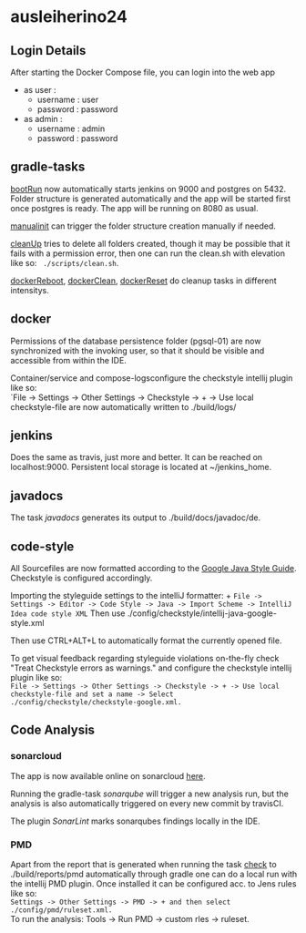 # ausleiherino24

## Login Details
After starting the Docker Compose file, you can login into the web app
* as user :
	* username : user
	* password : password
* as admin : 
	* username : admin
	* password : password

## gradle-tasks
<u>bootRun</u> now automatically starts jenkins on 9000 and postgres on 5432. Folder structure is generated automatically and the app will be started first once postgres is ready. The app will be running on 8080 as usual.

<u>manualinit</u> can trigger the folder structure creation manually if needed.

<u>cleanUp</u> tries to delete all folders created, though it may be possible that it fails with a permission error, then one can run the clean.sh with elevation like so: ` ./scripts/clean.sh`.

<u>dockerReboot</u>, <u>dockerClean</u>, <u>dockerReset</u> do cleanup tasks in different intensitys.

## docker
Permissions of the database persistence folder (pgsql-01) are now synchronized with the invoking user, so that it should be visible and accessible from within the IDE.

Container/service and compose-logsconfigure the checkstyle intellij plugin like so: <br>
`File -> Settings -> Other Settings -> Checkstyle -> + -> Use local checkstyle-file are now automatically written to ./build/logs/

## jenkins
Does the same as travis, just more and better. It can be reached on localhost:9000. Persistent local storage is located
at ~/jenkins_home.

## javadocs
The task _javadocs_ generates its output to ./build/docs/javadoc/de. 

## code-style
All Sourcefiles are now formatted according to the [Google Java Style Guide](https://google.github.io/styleguide/javaguide.html). Checkstyle is configured accordingly.

Importing the styleguide settings to the intelliJ formatter: +
`File -> Settings -> Editor -> Code Style -> Java -> Import Scheme -> IntelliJ Idea code style XML`
Then use ./config/checkstyle/intellij-java-google-style.xml

Then use CTRL+ALT+L to automatically format the currently opened file.

To get visual feedback regarding styleguide violations on-the-fly check "Treat Checkstyle errors as warnings." and configure the checkstyle intellij plugin like so: <br>
`File -> Settings -> Other Settings -> Checkstyle -> + -> Use local checkstyle-file and set a name -> Select ./config/checkstyle/checkstyle-google.xml.`

## Code Analysis
### sonarcloud
The app is now available online on sonarcloud [here](https://sonarcloud.io/organizations/ausleiherino24/).

Running the gradle-task _sonarqube_ will trigger a new analysis run, but the analysis is also automatically triggered on every new commit by travisCI.

The plugin _SonarLint_ marks sonarqubes findings locally in the IDE.

### PMD
Apart from the report that is generated when running the task <u>check</u> to ./build/reports/pmd automatically through gradle one can do a local run with the intellij PMD plugin. Once installed it can be configured acc. to Jens rules like so: <br>
`Settings -> Other Settings -> PMD -> + and then select ./config/pmd/ruleset.xml.` <br>
To run the analysis: Tools -> Run PMD -> custom rles -> ruleset.

